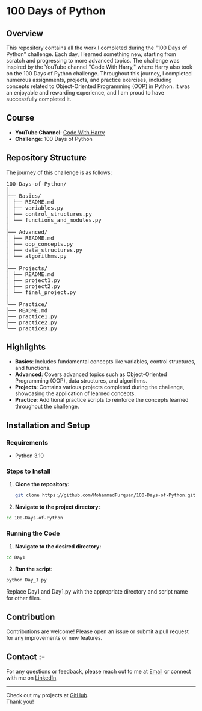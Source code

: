 # 100 Days of Python

## Overview
This repository contains all the work I completed during the "100 Days of Python" challenge. Each day, I learned something new, starting from scratch and progressing to more advanced topics. The challenge was inspired by the YouTube channel "Code With Harry," where Harry also took on the 100 Days of Python challenge. Throughout this journey, I completed numerous assignments, projects, and practice exercises, including concepts related to Object-Oriented Programming (OOP) in Python. It was an enjoyable and rewarding experience, and I am proud to have successfully completed it.

## Course
- **YouTube Channel**: [Code With Harry](https://www.youtube.com/c/CodeWithHarry)
- **Challenge**: 100 Days of Python

## Repository Structure
The journey of this challenge is as follows:
<pre>
100-Days-of-Python/
│
├── Basics/
│ ├── README.md
│ ├── variables.py
│ ├── control_structures.py
│ └── functions_and_modules.py
│
├── Advanced/
│ ├── README.md
│ ├── oop_concepts.py
│ ├── data_structures.py
│ └── algorithms.py
│
├── Projects/
│ ├── README.md
│ ├── project1.py
│ ├── project2.py
│ └── final_project.py
│
└── Practice/
├── README.md
├── practice1.py
├── practice2.py
└── practice3.py
</pre>

## Highlights

- **Basics**: Includes fundamental concepts like variables, control structures, and functions.
- **Advanced**: Covers advanced topics such as Object-Oriented Programming (OOP), data structures, and algorithms.
- **Projects**: Contains various projects completed during the challenge, showcasing the application of learned concepts.
- **Practice**: Additional practice scripts to reinforce the concepts learned throughout the challenge.

## Installation and Setup

### Requirements
- Python 3.10

### Steps to Install

1. **Clone the repository:**

   ```bash
   git clone https://github.com/MohammadFurquan/100-Days-of-Python.git

2. **Navigate to the project directory:**

```bash
cd 100-Days-of-Python
```

### Running the Code
1. **Navigate to the desired directory:**
  ```bash
cd Day1
```

2. **Run the script:**

```bash
python Day_1.py
```
Replace Day1 and Day1.py with the appropriate directory and script name for other files.

## Contribution 
Contributions are welcome! Please open an issue or submit a pull request for any improvements or new features.

## Contact :-
For any questions or feedback, please reach out to me at [Email](mailto:mdfurquan313@gmail.com) or connect with me on [LinkedIn](https://www.linkedin.com/in/mohammad-furquan-713561234/).

---

Check out my projects at [GitHub](https://github.com/MohammadFurquan). </br>
Thank you!


